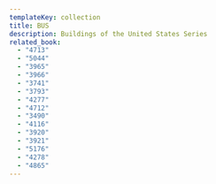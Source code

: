 ```yaml
---
templateKey: collection
title: BUS
description: Buildings of the United States Series
related_book:
  - "4713"
  - "5044"
  - "3965"
  - "3966"
  - "3741"
  - "3793"
  - "4277"
  - "4712"
  - "3490"
  - "4116"
  - "3920"
  - "3921"
  - "5176"
  - "4278"
  - "4865"
---
```

